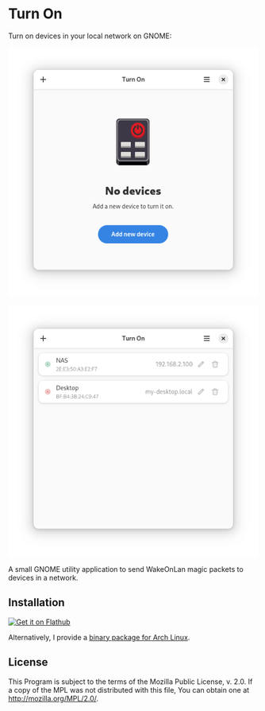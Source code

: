 # Turn On

Turn on devices in your local network on GNOME:

![The empty greeting page with the application icon and a button to add a new device](./screenshots/start-page.png)

![Two devices, one of them on, and the other off](./screenshots/list-of-devices.png)

A small GNOME utility application to send WakeOnLan magic packets to devices in a network.

## Installation

[![Get it on Flathub](https://flathub.org/api/badge?locale=en)](https://flathub.org/apps/de.swsnr.turnon)

Alternatively, I provide a [binary package for Arch Linux](https://build.opensuse.org/project/show/home:swsnr:turnon).

## License

This Program is subject to the terms of the Mozilla Public License, v. 2.0. If a copy of the MPL was not distributed with this file, You can obtain one at <http://mozilla.org/MPL/2.0/>.
